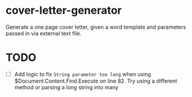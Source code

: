 # cover-letter-generator
Generate a one page cover letter, given a word template and parameters passed in via external text file. 

# TODO

- [ ] Add logic to fix `String parameter too long` when using $Document.Content.Find.Execute on line 82. Try using a different method or parsing a long string into many
